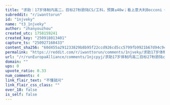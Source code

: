 ```yaml
---
title: "求助｜17岁体制内高二，目标27秋欧陆CS/工科，预算≤40w；看上意大利Bocconi（ISEE-U或许全免+补助），要不要刷SAT更稳？"
subreddit: "r/iwanttorun"
id: "1njveky"
name: "t3_1njveky"
author: "zhanyouzhou"
created_utc: 1758159241
created_key: "250918013401"
capture_ts: "250927160433"
content_sha256: "60d455a291233829b8b95f22ccd926cd5cc5799fb9921b67d94c9c983e453de4"
permalink: "https://reddit.com/r/iwanttorun/comments/1njveky/求助17岁体制内高二目标27秋欧陆cs工科预算40w看上意大利bocconiiseeu或许全免补助要/"
url: "/r/runEuropaAlliance/comments/1njcpyj/求助17岁体制内高二目标27秋欧陆cs工科预算40w看上意大利bocconiiseeu或许全免补助要/"
domain: ""
ups: 0
upvote_ratio: 0.33
num_comments: 4
link_flair_text: "不懂就问"
link_flair_css_class: ""
over_18: false
is_self: false
---
```


